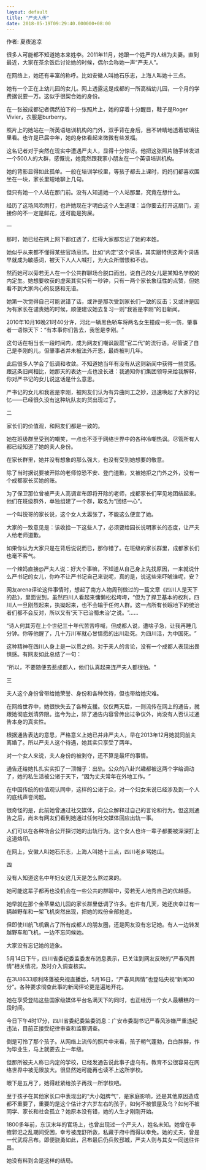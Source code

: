 ```yaml
---
layout: default
title: "严夫人传"
date: 2018-05-19T09:29:40.000000+08:00
---
```


作者: 夏夜追凉

很多人可能都不知道她本来姓李。2011年11月，她跟一个姓严的人结为夫妻。直到最近，大家在茶余饭后讨论她的时候，偶尔会称她一声‌‌“严夫人‌‌”。

在网络上，她还有丰富的称呼。比如安徽人叫她石乐志，上海人叫她十三点。

她有一个正在上幼儿园的女儿。网上透露这是成都的一所高档幼儿园，一个月的学费据说要一万。这似乎很契合她的身份。

在一张被成都记者偶然拍下的一张照片上，她的穿着十分醒目，鞋子是Roger Vivier，衣服是burberry。

照片上的她站在一所英语培训机构的门外，双手背在身后，目不转睛地透着玻璃往里看。也许是已届中年，她的身体看起来微微有些发福。

这名记者对于突然在现实中遭遇严夫人，显得十分惊讶。他把这张照片随手转发进一个500人的大群，感慨说，她竟然跟我家小朋友在一个英语培训机构。

她的背影显得如此孤单。一般在培训学校里，等孩子都去上课时，妈妈们都喜欢围坐在一块，家长里短地聊上几句。

但只有她一个人站在那门前。没有人知道她一个人站那里，究竟在想什么。

经历了这场风吹雨打，也许她现在才明白这个人生道理：当你要去打开这扇门，迎接你的不一定是鲜花，还可能是狗屎。

一

那时，她已经在网上网下都红透了，红得大家都忘记了她的本姓。

她似乎从来都不懂得某些官场忌讳。比如‌‌“内定‌‌”这个词语，其实跟特供这两个词语早就成为敏感词，被天下人人人喊打，为大众所憎恨和不齿。

然而她可以旁若无人在一个公共群聊场合脱口而出，说自己的女儿是某知名学校的内定生。她想要收获的虚荣其实只有一秒钟，只有一两个家长象征性的点赞，但她看不到大家内心的反感和无语。

她第一次觉得自己可能说错了话，或许是那次受到家长们一致的反击；又或许是因为有家长在谴责她的时候，顺便建议她去复习一则‌‌“我爸是李刚‌‌”的旧新闻。

2010年10月16晚21时40分许，河北一辆黑色轿车将两名女生撞成一死一伤，肇事者一语惊天下：‌‌“有本事你们告去，我爸是李刚。‌‌”

这句话在相当长一段时间内，成为网友们嘲讽跋扈‌‌“官二代‌‌”的流行语。尽管说了自己是李刚的儿，但肇事者并未被法外开恩，最终被判几年。

此后很多人学会了低调和收敛。不知道她当年有没有从这则新闻中获得一些灵感。跟这条旧闻相比，她那天的表达一点也没长进：我通知你们集团领导来给我解释，你对严书记的女儿说这话是什么意思。

严书记的女儿和我爸是李刚，被网友们认为有异曲同工之妙，迅速唤起了大家的记忆——已经很久没有这种坑队友的货出现过了。

二

家长们的价值观，和网友们都是一致的。

她在班级群里受到的嘲笑，一点也不亚于网络世界中的各种冷嘲热讽。尽管所有人都已经知道了她的夫人身份。

在家长群里，她并没有想象的那么强大，也没有受到她想要的敬意。

除了当时据说要被开除的老师惊恐不安、登门道歉，又被她拒之门外之外，没有一个成都家长买她的账。

为了保卫那位曾被严夫人高调宣布即将开除的老师，成都家长们罕见地团结起来。他们在班级群外，单独组建了一个群，取名为‌‌“团结一心‌‌”。

一个叫锐哥的家长说，这个女人太嚣张了，不能这么便宜了她。

大家的一致意见是：该收拾一下这些人了，必须要给园长说明家长的态度，让严夫人给老师道歉。

如果你认为大家只是在背后说说而已，那你错了。在班级的家长群里，成都家长们也毫不客气。

一个辣妈直接@严夫人说：好大个事嘛，不知道从自己身上先找原因，一来就说什么严书记的女儿，你咋不让严书记自己来说呢，真的是，说这些来吓唬谁呢，安？

网友arena评论这件事情时，想起了南方人物周刊做过的一篇文章《四川人是天下的盐》，里面说到，虽然四川人看起来慵懒松松垮垮，‌‌“但为了捍卫基本的权利，四川人一旦刚烈起来，执拗起来，也不会输于任何人群。这一点所有长眠地下的统治者们都不会反对，所以又有‌‘天下已治蜀未治’之说。‌‌”……

‌‌“诗人何其芳在上个世纪三十年代苦苦呼喊，但成都人说，遭啥子急，让我再睡几分钟。你等他醒了，几十万川军就心甘情愿的出川赴死。为四川活，为中国死。‌‌”

这种精神在四川人身上是一以贯之的。对于夫人的言论，没有一个成都人表现出畏惧感。有网友如此总结了一句：

‌‌“所以，不要随便去惹成都人，他们认真起来连严夫人都很怕。‌‌”

三

夫人这个身份曾带给她荣誉、身份和各种优待，但也带给她灾难。

在网络世界中，她很快失去了各种支援。仅仅两天后，一则流传在网上的通告，就跟她彻底划清界限。迄今为止，除了通告内容曾传出过争议外，尚没有人否认过通告本身的真实性。

根据通告表达的意思，严格意义上她已并非严夫人，早在2013年12月她就同前夫离婚了。所以严夫人这个待遇，她其实只享受了两年。

对一个女人来说，夫人身份的被剥夺，还不算是最坏的事情。

通告还给她扎扎实实扣了一顶帽子：出轨。公众的八卦兴趣都被这两个字给调动了，她的私生活被公诸于天下，‌‌“因为丈夫常年在外地工作。‌‌”

在中国传统的价值观认同中，这样的公诸于众，对一个妇女来说已经涉及到一个人的底线声誉问题。

很奇怪的是，此前她曾通过社交媒体，向公众解释过自己的言论和行为。但这则通告之后，尚未有网友们看到她通过任何社交媒体回应出轨一事。

人们可以在各种场合公开探讨她的出轨行为。这个女人也许一辈子都要被深深打上这道烙印。

在网上，安徽人叫她石乐志，上海人叫她十三点，四川老乡骂她瓜。

四

没有人知道这名中年妇女这几天是怎么熬过来的。

她可能这辈子都再也没机会在一些公共的群聊中，旁若无人地秀自己的优越感。

她早就在那个金苹果幼儿园的家长群里低调了许多。也许有几天，她还庆幸过有一辆越野车和一架飞机突然出现，把她的戏份全部抢走。

但即使川航飞机霸占了所有成都人的朋友圈，还是网友没有忘记她。有人一边转发越野车和飞机，一边不忘问候她。

大家没有忘记她的迹象。

5月14日下午，四川省委纪委监委发布消息表示，已关注到网友反映的‌‌“严春风舆情‌‌”相关情况，及时介入调查核实。

在3U8633顺利降落被央视直播后，5月16日，‌‌“严春风舆情‌‌”也登陆央视‌‌“新闻30分‌‌”。各种要求彻查此事的新闻评论更是遍地开花。

她在享受登陆这些国家级媒体平台名满天下的同时，也正经历一个女人最糟糕的一段时间。

今日下午4时17分，四川省委纪委监委消息：广安市委副书记严春风涉嫌严重违纪违法，目前正接受纪律审查和监察调查。

倒是可怜了那个孩子。从网络上流传的照片中来看，孩子朝气蓬勃，白白胖胖，作为毕业生，马上就要去上一年级。

但那所被夫人称已内定的学校，已经发通告说此事子虚乌有。教育不公很容易在网络世界中被无限放大。很显然她可能再也读不上这所学校。

眼下是五月了，她得赶紧给孩子再找一所学校吧。

至于孩子在其他家长口中表现出的‌‌“大小姐脾气‌‌”，是家庭影响，还是其他原因造成都不重要了，重要的是这个估计才六岁左右的孩子，如何不被恨屋及乌？如何不被同学、家长和社会孤立？她原本没有错，她的人生才刚刚开始。

1800多年前，东汉末年的官场上，也曾出现过一个严夫人，姓名未知。她曾在李傕郭汜之乱期间受困，幸亏被庞舒所救，私藏于府中而得以幸免。她的丈夫，曾是一代武将吕布。即便骁勇如此，吕布最后仍兵败邳城，严夫人则与其女一同送往许昌。

她没有料到会是这样的结局。

